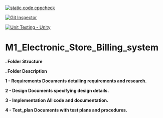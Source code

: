 [![static code cppcheck](https://github.com/GOUTHAM-1999/M1_Electronic_Store-Billing_System/actions/workflows/cppcheck.yml/badge.svg)](https://github.com/GOUTHAM-1999/M1_Electronic_Store-Billing_System/actions/workflows/cppcheck.yml)

[![Git Inspector](https://github.com/GOUTHAM-1999/M1_Electronic_Store-Billing_System/actions/workflows/Git_Inspector.yml/badge.svg)](https://github.com/GOUTHAM-1999/M1_Electronic_Store-Billing_System/actions/workflows/Git_Inspector.yml)

[![Unit Testing - Unity](https://github.com/GOUTHAM-1999/M1_Electronic_Store-Billing_System/actions/workflows/unity.yml/badge.svg)](https://github.com/GOUTHAM-1999/M1_Electronic_Store-Billing_System/actions/workflows/unity.yml)

# M1_Electronic_Store_Billing_system

 **. Folder Structure**
   
   **. Folder Description**
   
   **1 - Requirements Documents detailing requirements and research.**
  
   **2 - Design Documents specifying design details.**
  
   **3 - Implementation All code and documentation.**
   
   **4 - Test_plan Documents with test plans and procedures.**
